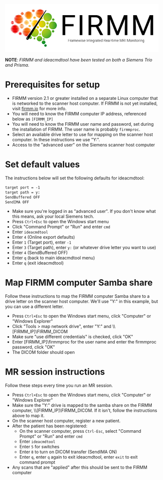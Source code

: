 ![Logo](img/FirmmLogo.png)

**NOTE**: *FIRMM and ideacmdtool have been tested on both a Siemens Trio and Prisma.*

# Prerequisites for setup

* FIRMM version 2.1 or greater installed on a separate Linux computer that is networked to the scanner host computer. If FIRMM is not yet installed, visit [firmm.io](http://firmm.io) for more info.
* You will need to know the FIRMM computer IP address, referenced below as `[FIRMM_IP]`
* You will need to know the FIRMM user name and password, set during the installation of FIRMM. The user name is probably `firmmproc`.
* Select an available drive letter to use for mapping on the scanner host computer. In these instructions we use "Y:".
* Access to the "advanced user" on the Siemens scanner host computer

# Set default values

The instructions below will set the following defaults for ideacmdtool:

```
target port = -1
target path = y:
SendBuffered OFF
SendIMA OFF
```

* Make sure you're logged in as "advanced user". If you don't know what this means, ask your local Siemens tech.
* Press `Ctrl+Esc` to open the Windows start menu
* Click "Command Prompt" or "Run" and enter `cmd`
* Enter `ideacmdtool`
* Enter `4` (Online export defaults)
* Enter `1` (Target port), enter `-1`
* Enter `3` (Target path), enter `y:` (or whatever drive letter you want to use)
* Enter `4` (SendBuffered OFF)
* Enter `q` (back to main ideacmdtool menu)
* Enter `q` (exit ideacmdtool)

# Map FIRMM computer Samba share

Follow these instructions to map the FIRMM computer Samba share to a drive letter on the scanner host computer. We'll use "Y:" in this example, but you can use a different letter.

* Press `Ctrl+Esc` to open the Windows start menu, click "Computer" or "Windows Explorer"
* Click "Tools > map network drive", enter "Y:" and \\\\[FIRMM_IP]\\FIRMM_DICOM
* Make sure "use different credentials" is checked, click "OK"
* Enter [FIRMM_IP]\\firmmproc for the user name and enter the firmmproc password, click "OK"
* The DICOM folder should open

<div class="page-break"></div>

# MR session instructions

Follow these steps every time you run an MR session.

* Press `Ctrl+Esc` to open the Windows start menu, click "Computer" or "Windows Explorer"
* Make sure the "Y:" drive is mapped to the samba share on the FIRMM computer, \\\\[FIRMM_IP]\\FIRMM_DICOM. If it isn't, follow the instructions above to map it.
* On the scanner host computer, register a new patient.
* After the patient has been registered:
    - On the scanner computer, press `Ctrl-Esc`, select "Command Prompt" or "Run" and enter `cmd`
    - Enter `ideacmdtool`
    - Enter `5` for switches
    - Enter `8` to turn on DICOM transfer (SendIMA ON)
    - Enter `q`, enter `q` again to exit ideacmdtool, enter `exit` to exit command prompt
* Any scans that are "applied" after this should be sent to the FIRMM computer
